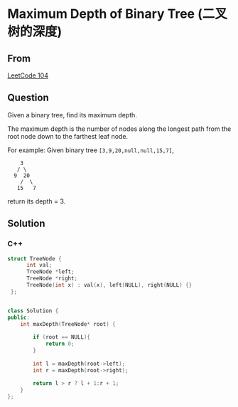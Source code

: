 # Maximum Depth of Binary Tree (二叉树的深度)



## From

[LeetCode 104](https://leetcode.com/problems/reverse-linked-list/description/)



## Question

Given a binary tree, find its maximum depth.

The maximum depth is the number of nodes along the longest path from the root node down to the farthest leaf node.

For example:
Given binary tree `[3,9,20,null,null,15,7]`,

```
    3
   / \
  9  20
    /  \
   15   7
```

return its depth = 3.



## Solution  



### C++

```c++
struct TreeNode {
      int val;
      TreeNode *left;
      TreeNode *right;
      TreeNode(int x) : val(x), left(NULL), right(NULL) {}
 };


class Solution {
public:
    int maxDepth(TreeNode* root) {
        
        if (root == NULL){
            return 0;
        }
        
        int l = maxDepth(root->left);
        int r = maxDepth(root->right);
        
        return l > r ? l + 1:r + 1;
    }
};
```

